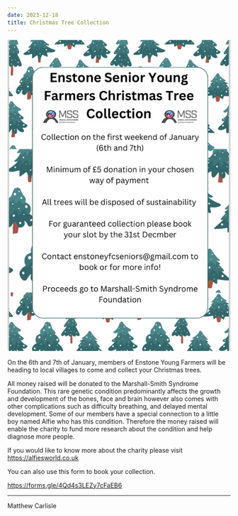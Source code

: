 ```yaml
---
date: 2023-12-18
title: Christmas Tree Collection
---
```


![poster](yfc-xmastree-2023.png)

On the 6th and 7th of January, members of Enstone Young Farmers will
be heading to local villages to come and collect your Christmas trees.

All money raised will be donated to the Marshall-Smith Syndrome
Foundation. This rare genetic condition predominantly affects the
growth and development of the bones, face and brain however also comes
with other complications such as difficulty breathing, and delayed
mental development. Some of our members have a special connection to a
little boy named Alfie who has this condition. Therefore the money
raised will enable the charity to fund more research about the
condition and help diagnose more people. 

If you would like to know
more about the charity please visit https://alfiesworld.co.uk


You can also use this form to book your collection.


https://forms.gle/4Qd4s3LEZy7cFaEB6


---

Matthew Carlisle


